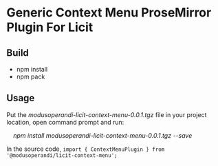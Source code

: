 # Generic Context Menu ProseMirror Plugin For Licit

## Build

 - npm install 
 - npm pack

## Usage

Put the *modusoperandi-licit-context-menu-0.0.1.tgz* file in your project location, open command prompt and run:

&nbsp;&nbsp;&nbsp;&nbsp;*npm install modusoperandi-licit-context-menu-0.0.1.tgz --save*

In the source code,
`import { ContextMenuPlugin } from '@modusoperandi/licit-context-menu';`
